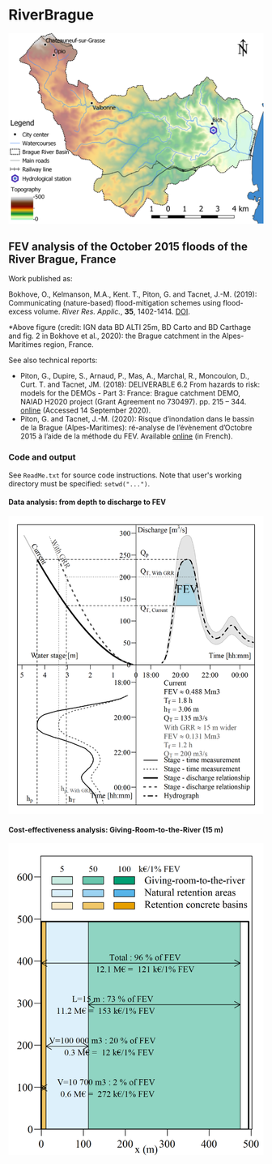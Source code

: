 # RiverBrague

![BragueMap](Output/BragueMapFEV_RRA.png)

## FEV analysis of the October 2015 floods of the River Brague, France 

Work published as: 

Bokhove, O., Kelmanson, M.A., Kent. T., Piton, G. and Tacnet, J.-M. (2019): Communicating (nature-based) flood-mitigation schemes using flood-excess volume. *River Res. Applic.*, **35**, 1402-1414. [DOI](https://doi.org/10.1002/rra.3507).

*Above figure (credit: IGN data BD ALTI 25m, BD Carto and BD Carthage and fig. 2 in Bokhove et al., 2020): the Brague catchment in the Alpes-Maritimes region, France. 

See also technical reports:
* Piton, G., Dupire, S., Arnaud, P., Mas, A., Marchal, R., Moncoulon, D., Curt. T. and Tacnet, JM. (2018): DELIVERABLE 6.2 From hazards to risk: models for the DEMOs - Part 3: France: Brague catchment DEMO, NAIAD H2020 project (Grant Agreement no 730497). pp. 215 – 344. [online](http://naiad2020.eu/wp-content/uploads/2019/02/D6.2_REV_FINAL.pdf) (Accessed 14 September 2020).
* Piton, G. and Tacnet, J.-M. (2020): Risque d’inondation dans le bassin de la Brague (Alpes-Maritimes): ré-analyse de l’évènement d’Octobre 2015 à l’aide de la méthode du FEV.  Available [online](https://hal.archives-ouvertes.fr/hal-02866215) (in French).


### Code and output 

See ```ReadMe.txt``` for source code instructions. Note that user's working directory must be specified: ```setwd("...")```.

#### Data analysis: from depth to discharge to FEV

![3panelGRR](Output/FEVgrr-W15m.png)


#### Cost-effectiveness analysis: Giving-Room-to-the-River (15 m)

![squarelakebrague](Output/Lake.png)

